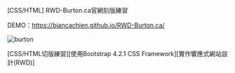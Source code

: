 [CSS/HTML] RWD-Burton.ca官網刻版練習

DEMO：https://biancachien.github.io/RWD-Burton.ca/

![burton](https://user-images.githubusercontent.com/74940789/115150128-9d093980-a099-11eb-97d3-c61240f93e0b.png)


[CSS/HTML切版練習][使用Bootstrap 4.2.1 CSS Framework][實作響應式網站設計(RWD)]
